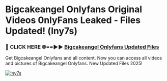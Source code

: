 # Bigcakeangel Onlyfans Original Videos 0nlyFans Leaked - Files Updated! (lny7s)

<h3>🔴 CLICK HERE 🌐==►► <a href="https://tinyurl.com/2m67pmp6" rel="nofollow">Bigcakeangel Onlyfans Updated Files</a></h3>

Get Bigcakeangel Onlyfans and all content. Now you can access all videos and pictures of Bigcakeangel Onlyfans. New Updated Files 2025!

[![lny7s](https://i.imgur.com/H4QAA4z.gif)](https://tinyurl.com/2m67pmp6)